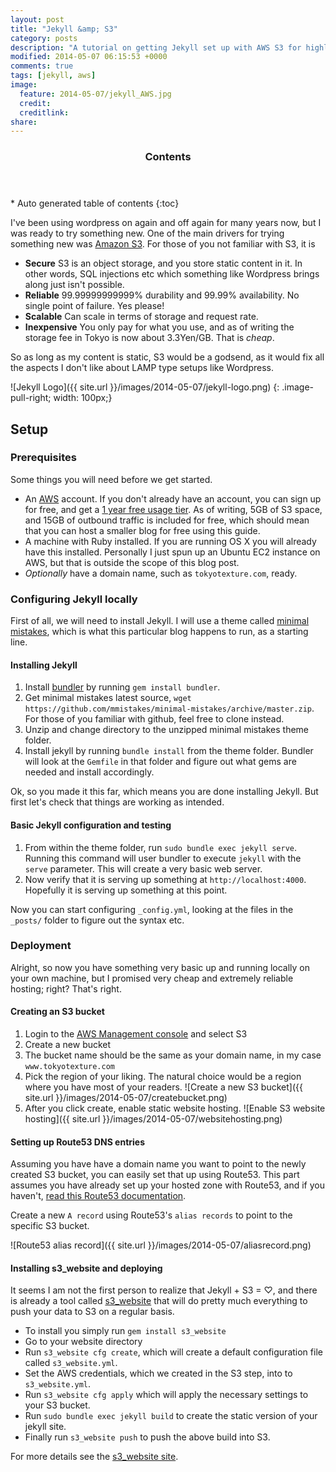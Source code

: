 ```yaml
---
layout: post
title: "Jekyll &amp; S3"
category: posts
description: "A tutorial on getting Jekyll set up with AWS S3 for highly available and cheap blogging"
modified: 2014-05-07 06:15:53 +0000
comments: true
tags: [jekyll, aws]
image:
  feature: 2014-05-07/jekyll_AWS.jpg
  credit: 
  creditlink: 
share: 
---
```

<section id="table-of-contents" class="toc">
  <header>
    <h3>Contents</h3>
  </header>
<div id="drawer" markdown="1">
*  Auto generated table of contents
{:toc}
</div>
</section><!-- /#table-of-contents -->

I've been using wordpress on again and off again for many years now, but I was ready to try something new. One of the main drivers for trying something new was [Amazon S3](http://aws.amazon.com/s3/). For those of you not familiar with S3, it is

* **Secure**
S3 is an object storage, and you store static content in it. In other words, SQL injections etc which something like Wordpress brings along just isn't possible.
* **Reliable**
99.99999999999% durability and 99.99% availability. No single point of failure. Yes please!
* **Scalable**
Can scale in terms of storage and request rate.
* **Inexpensive**
You only pay for what you use, and as of writing the storage fee in Tokyo is now about 3.3Yen/GB. That is *cheap*.

So as long as my content is static, S3 would be a godsend, as it would fix all the aspects I don't like about LAMP type setups like Wordpress.

![Jekyll Logo]({{ site.url }}/images/2014-05-07/jekyll-logo.png)
{: .image-pull-right; width: 100px;}

## Setup

### Prerequisites

Some things you will need before we get started.

* An [AWS](http://aws.amazon.com) account.
If you don't already have an account, you can sign up for free, and get a [1 year free usage tier](http://aws.amazon.com/free/). As of writing, 5GB of S3 space, and 15GB of outbound traffic is included for free, which should mean that you can host a smaller blog for free using this guide.
* A machine with Ruby installed.
If you are running OS X you will already have this installed. Personally I just spun up an Ubuntu EC2 instance on AWS, but that is outside the scope of this blog post.
* *Optionally* have a domain name, such as `tokyotexture.com`, ready.

### Configuring Jekyll locally
First of all, we will need to install Jekyll. I will use a theme called [minimal mistakes](http://mmistakes.github.io/minimal-mistakes/), which is what this particular blog happens to run, as a starting line. 

#### Installing Jekyll
1. Install [bundler](http://bundler.io) by running `gem install bundler`.
2. Get minimal mistakes latest source, `wget https://github.com/mmistakes/minimal-mistakes/archive/master.zip`. For those of you familiar with github, feel free to clone instead.
3. Unzip and change directory to the unzipped minimal mistakes theme folder.
4. Install jekyll by running `bundle install` from the theme folder. Bundler will look at the `Gemfile` in that folder and figure out what gems are needed and install accordingly.

Ok, so you made it this far, which means you are done installing Jekyll. But first let's check that things are working as intended.

#### Basic Jekyll configuration and testing
1. From within the theme folder, run `sudo bundle exec jekyll serve`. Running this command will user bundler to execute `jekyll` with the `serve` parameter. This will create a very basic web server.
2. Now verify that it is serving up something at `http://localhost:4000`. Hopefully it is serving up something at this point.

Now you can start configuring `_config.yml`, looking at the files in the `_posts/` folder to figure out the syntax etc.

### Deployment

Alright, so now you have something very basic up and running locally on your own machine, but I promised very cheap and extremely reliable hosting; right? That's right.

#### Creating an S3 bucket

1. Login to the [AWS Management console](https://console.aws.amazon.com) and select S3
2. Create a new bucket
3. The bucket name should be the same as your domain name, in my case `www.tokyotexture.com`
4. Pick the region of your liking. The natural choice would be a region where you have most of your readers.
![Create a new S3 bucket]({{ site.url }}/images/2014-05-07/createbucket.png)
5. After you click create, enable static website hosting.
![Enable S3 website hosting]({{ site.url }}/images/2014-05-07/websitehosting.png)

#### Setting up Route53 DNS entries

Assuming you have have a domain name you want to point to the newly created S3 bucket, you can easily set that up using Route53. This part assumes you have already set up your hosted zone with Route53, and if you haven't, [read this Route53 documentation](http://docs.aws.amazon.com/Route53/latest/DeveloperGuide/CreatingNewDNS.html).

Create a new `A record` using Route53's `alias records` to point to the specific S3 bucket.

![Route53 alias record]({{ site.url }}/images/2014-05-07/aliasrecord.png)

#### Installing s3_website and deploying

It seems I am not the first person to realize that Jekyll + S3 = ♡, and there is already a tool called [s3_website](https://github.com/laurilehmijoki/s3_website) that will do pretty much everything to push your data to S3 on a regular basis.

* To install you simply run `gem install s3_website`
* Go to your website directory
* Run `s3_website cfg create`, which will create a default configuration file called `s3_website.yml`.
* Set the AWS credentials, which we created in the S3 step, into to `s3_website.yml`.
* Run `s3_website cfg apply` which will apply the necessary settings to your S3 bucket.
* Run `sudo bundle exec jekyll build` to create the static version of your jekyll site.
* Finally run `s3_website push` to push the above build into S3.

For more details see the [s3_website site](https://github.com/laurilehmijoki/s3_website).

